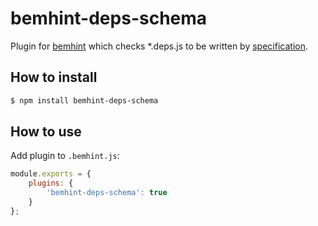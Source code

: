# bemhint-deps-schema
Plugin for [bemhint](https://github.com/bemhint/bemhint) which checks *.deps.js to be written by [specification](https://en.bem.info/technology/deps/about/).

## How to install

```bash
$ npm install bemhint-deps-schema
```

## How to use

Add plugin to `.bemhint.js`:

```js
module.exports = {
    plugins: {
        'bemhint-deps-schema': true
    }
};
```
